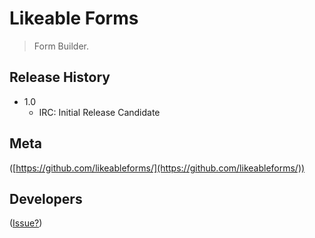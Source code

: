 # Likeable Forms
> Form Builder.


## Release History

* 1.0
    * IRC: Initial Release Candidate


## Meta

([https://github.com/likeableforms/](https://github.com/likeableforms/))


## Developers

([Issue?](https://github.com/likeableforms/changelog/issues))
